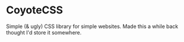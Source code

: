 # CoyoteCSS
Simple (&amp; ugly) CSS library for simple websites. Made this a while back thought I'd store it somewhere.
